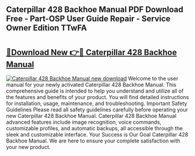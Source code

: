## Caterpillar 428 Backhoe Manual PDF Download Free - Part-OSP User Guide Repair - Service Owner Edition TTwFA

# <h2><a href="http://bc8473.oget.top/?id=Caterpillar+428+Backhoe+Manual">🔗Download New 👉🔴 Caterpillar 428 Backhoe Manual</a></h2>

[![Caterpillar 428 Backhoe Manual new download](https://i.imgur.com/5g1atiW.png)](http://bc8473.oget.top/?id=Caterpillar+428+Backhoe+Manual)
Welcome to the user manual for your newly activated Caterpillar 428 Backhoe Manual. This comprehensive guide is intended to help you understand and utilize all of the features and benefits of your product. You will find detailed instructions for installation, usage, maintenance, and troubleshooting. Important Safety Guidelines Please read all safety guidelines carefully before operating your new Caterpillar 428 Backhoe Manual. Caterpillar 428 Backhoe Manual advanced features include image recognition, voice commands, customizable profiles, and automatic backups, all accessible through the sleek and customizable interface. Your Success is Our Goal Caterpillar 428 Backhoe Manual. We are here to ensure your complete satisfaction with your new product.
